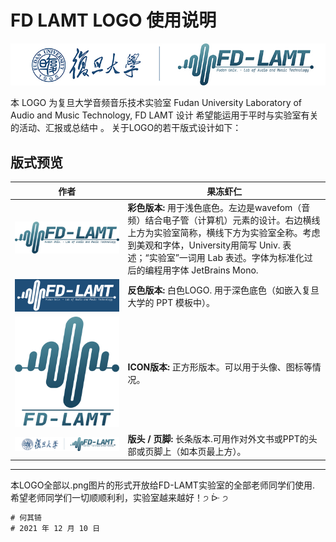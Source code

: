 FD LAMT LOGO 使用说明
===========================
![](./asserts/line_s.jpg)

本 LOGO 为复旦大学音频音乐技术实验室 Fudan University Laboratory of Audio and Music Technology, FD LAMT 设计 希望能运用于平时与实验室有关的活动、汇报或总结中 。 关于LOGO的若干版式设计如下：



## 版式预览
	
|作者|果冻虾仁|
|---|---|
|![](./asserts/color_s.jpg)|__彩色版本:__ 用于浅色底色。左边是wavefom（音频）结合电子管（计算机）元素的设计。右边横线上方为实验室简称，横线下方为实验室全称。考虑到美观和字体，University用简写 Univ. 表述；“实验室”一词用 Lab 表述。字体为标准化过后的编程用字体 JetBrains Mono.|
|![](./asserts/bgcolor.jpg)|__反色版本:__ 白色LOGO. 用于深色底色（如嵌入复旦大学的 PPT 模板中）。|
|![](./asserts/icon_sample.png)|__ICON版本:__ 正方形版本。可以用于头像、图标等情况。|
|![](./asserts/line_s.jpg)|__版头 / 页脚:__ 长条版本.可用作对外文书或PPT的头部或页脚上（如本页最上方）。|

****


本LOGO全部以.png图片的形式开放给FD-LAMT实验室的全部老师同学们使用.
希望老师同学们一切顺顺利利，实验室越来越好！੭ ᐕ ੭

```diff
# 何其锜
# 2021 年 12 月 10 日

```

